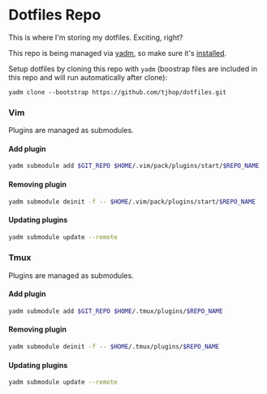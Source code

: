 # Dotfiles Repo

This is where I'm storing my dotfiles. Exciting, right?

This repo is being managed via [yadm](https://github.com/TheLocehiliosan/yadm), so make sure it's [installed](https://yadm.io/docs/install).

Setup dotfiles by cloning this repo with `yadm` (boostrap files are included in this repo and will run automatically after clone):
```
yadm clone --bootstrap https://github.com/tjhop/dotfiles.git
```

### Vim

Plugins are managed as submodules.

#### Add plugin

```bash
yadm submodule add $GIT_REPO $HOME/.vim/pack/plugins/start/$REPO_NAME
```

#### Removing plugin

```bash
yadm submodule deinit -f -- $HOME/.vim/pack/plugins/start/$REPO_NAME
```

#### Updating plugins

```bash
yadm submodule update --remote
```

### Tmux

Plugins are managed as submodules.

#### Add plugin

```bash
yadm submodule add $GIT_REPO $HOME/.tmux/plugins/$REPO_NAME
```

#### Removing plugin

```bash
yadm submodule deinit -f -- $HOME/.tmux/plugins/$REPO_NAME
```

#### Updating plugins

```bash
yadm submodule update --remote
```
